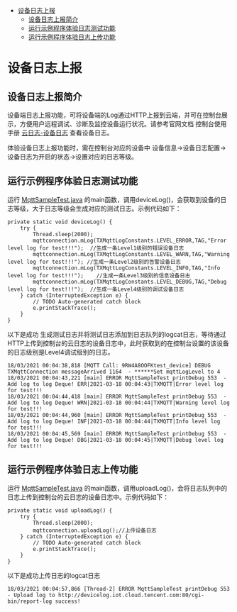 * [设备日志上报](#设备日志上报)
  * [设备日志上报简介](#设备日志上报简介)
  * [运行示例程序体验日志测试功能](#运行示例程序体验日志测试功能)
  * [运行示例程序体验日志上传功能](#运行示例程序体验日志上传功能)

# 设备日志上报
## 设备日志上报简介
设备端日志上报功能，可将设备端的Log通过HTTP上报到云端，并可在控制台展示，方便用户远程调试、诊断及监控设备运行状况。请参考官网文档 控制台使用手册 [云日志-设备日志](https://cloud.tencent.com/document/product/634/14445) 查看设备日志。

体验设备日志上报功能时，需在控制台对应的设备中  设备信息->设备日志配置->设备日志为开启的状态->设置对应的日志等级。

## 运行示例程序体验日志测试功能

运行 [MqttSampleTest.java](../src/test/java/com/tencent/iot/hub/device/java/core/mqtt/MqttSampleTest.java) 的main函数，调用deviceLog()，会获取到设备的日志等级，大于日志等级会生成对应的测试日志。示例代码如下：
```
private static void deviceLog() {
    try {
        Thread.sleep(2000);
        mqttconnection.mLog(TXMqttLogConstants.LEVEL_ERROR,TAG,"Error level log for test!!!");  //生成一条Level1级别的错误设备日志
        mqttconnection.mLog(TXMqttLogConstants.LEVEL_WARN,TAG,"Warning level log for test!!!"); //生成一条Level2级别的告警设备日志
        mqttconnection.mLog(TXMqttLogConstants.LEVEL_INFO,TAG,"Info level log for test!!!");    //生成一条Level3级别的信息设备日志
        mqttconnection.mLog(TXMqttLogConstants.LEVEL_DEBUG,TAG,"Debug level log for test!!!");  //生成一条Level4级别的调试设备日志
    } catch (InterruptedException e) {
        // TODO Auto-generated catch block
        e.printStackTrace();
    }
}
```

以下是成功 生成测试日志并将测试日志添加到日志队列的logcat日志，等待通过HTTP上传到控制台的云日志的设备日志中，此时获取到的在控制台设置的该设备的日志级别是Level4调试级别的日志。
```
18/03/2021 00:04:38,818 [MQTT Call: 9RW4A8OOFKtest_device] DEBUG TXMqttConnection messageArrived 1164  - ******Set mqttLogLevel to 4
18/03/2021 00:04:43,221 [main] ERROR MqttSampleTest printDebug 553  - Add log to log Deque! ERR|2021-03-18 00:04:43|TXMQTT|Error level log for test!!!
18/03/2021 00:04:44,418 [main] ERROR MqttSampleTest printDebug 553  - Add log to log Deque! WRN|2021-03-18 00:04:44|TXMQTT|Warning level log for test!!!
18/03/2021 00:04:44,960 [main] ERROR MqttSampleTest printDebug 553  - Add log to log Deque! INF|2021-03-18 00:04:44|TXMQTT|Info level log for test!!!
18/03/2021 00:04:45,569 [main] ERROR MqttSampleTest printDebug 553  - Add log to log Deque! DBG|2021-03-18 00:04:45|TXMQTT|Debug level log for test!!!
```


## 运行示例程序体验日志上传功能

运行 [MqttSampleTest.java](../src/test/java/com/tencent/iot/hub/device/java/core/mqtt/MqttSampleTest.java) 的main函数，调用uploadLog()，会将日志队列中的日志上传到控制台的云日志的设备日志中。示例代码如下：
```
private static void uploadLog() {
    try {
        Thread.sleep(2000);
        mqttconnection.uploadLog();//上传设备日志
    } catch (InterruptedException e) {
        // TODO Auto-generated catch block
        e.printStackTrace();
    }
}
```

以下是成功上传日志的logcat日志
```
18/03/2021 00:04:57,866 [Thread-2] ERROR MqttSampleTest printDebug 553  - Upload log to http://devicelog.iot.cloud.tencent.com:80/cgi-bin/report-log success!
```
